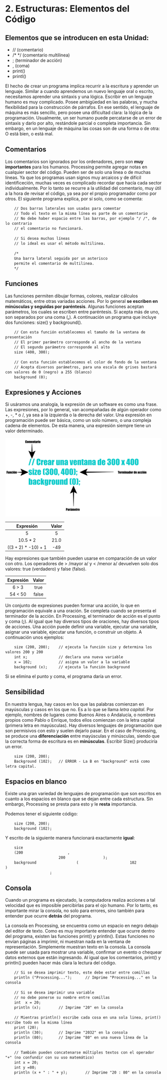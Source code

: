 # 2. Estructuras: Elementos del Código

## Elementos que se introducen en esta Unidad:

* // (comentario)
* /* */ (comentario multilinea)
* ; (terminador de acción)
* , (coma)
* print()
* printl()

El hecho de crear un programa implica recurrir a la escritura y aprender un lenguaje. Similar a cuando aprendemos un nuevo lenguaje oral o escrito, necesitamos aprender una sintaxis y una lógica. Escribir en un lenguaje humano es muy complicado. Posee ambigüedad en las palabras, y mucha flexibilidad para la construcción de párrafos. En ese sentido, el lenguaje de máquina es más sencillo, pero posee una dificultad clara: la lógica de la programación. Usualmente, un ser humano puede percatarse de un error de sintaxis y darlo por alto, restándole parcial o completa importancia. Sin embargo, en un lenguaje de máquina las cosas son de una forma o de otra: O está bien, o está mal.

## Comentarios

Los comentarios son ignorados por los ordenadores, pero son **muy importantes** para los humanos. Processing permite agregar notas en cualquier sector del código. Pueden ser de solo una linea o de muchas líneas. Ya que los programas usan signos muy arcaicos y de difícil identificeción, muchas veces es complicado recordar que hacía cada sector individualmente. Por lo tanto se recurre a la utilidad del comentario, muy útil a la hora de revisar el código, ya sea por el propio programador como por otros. El siguiente programa explica, por sí solo, como se comenta:

```processing
    // Dos barras laterales son usadas para comentar
    // Todo el texto en la misma línea es parte de un comentario
    // No debe haber espacio entre las barras, por ejemplo "/ /", de lo contrario
    // el comentario no funcionará.

    // Si desea muchas líneas
    // lo ideal es usar el método multilinea.

    /*
    Una barra lateral seguida por un asterisco
    permite el comentario de multilinea.
    */
```

## Funciones

Las funciones permiten dibujar formas, colores, realizar cálculos matemáticos, entre otras variadas acciones. Por lo general **se escriben en minúsculas y seguidas por paréntesis**. Algunas funciones aceptan parámetros, los cuales se escriben entre paréntesis. Si acepta más de uno, son separados por una coma (**,**). A continuación un programa que incluye dos funciones: size() y background().

```processing
    // Con esta función establecemos el tamaño de la ventana de presentación
    // El primer parámetro corresponde al ancho de la ventana
    // El segundo parámetro corresponde al alto
    size (400, 300);

    // Con esta función establecemos el color de fondo de la ventana
    // Acepta diversos parámetros, para una escala de grises bastará con valores de 0 (negro) a 255 (blanco)
    background (0);
```

## Expresiones y Acciones

Si usáramos una analogía, la expresión de un software es como una frase. Las expresiones, por lo general,
van acompañadas de algún operador como +, -, * o /, ya sea a la izquierda o la derecha del valor. Una expresión en programación puede ser básica, como un solo número, o una compleja cadena de elementos. De esta manera, una expresión siempre tiene un valor determinado.

![processing-expresiones y acciones](../img/expresionesYAcciones.png "processing-expresiones y acciones")

|       Expresión       |       Valor       |
|:---------------------:|:-----------------:|
|5|5|
|10.5 * 2|21.0|
|((3 + 2) * -10) + 1|-49|

Hay expresiones que también pueden usarse en comparación de un valor con otro. Los operadores de > /mayor a/ y < /menor a/ devuelven solo dos valores: true (verdadero) y false (falso).

|       Expresión       |       Valor       |
|:---------------------:|:-----------------:|
|6 > 3|true|
|54 < 50|false|

Un conjunto de expresiones pueden formar una acción, lo que en programación equivale a una oración. Se completa cuando se presenta el terminador de la acción. En Processing, el terminador de acción es el punto y coma (**;**). Al igual que hay diversos tipos de oraciones, hay diversos tipos de acciones. Una acción puede definir una variable, ejecutar una variable, asignar una variable, ejecutar una función, o construir un objeto. A continuación unos ejemplos:

```processing
    size (200, 200);    // ejecuta la función size y determina los valores 200 y 200
    int x;              // declara una nueva variable
    x = 102;            // asigna un valor a la variable
    background (x);     // ejecuta la función background
```

Si se elimina el punto y coma, el programa daría un error.

## Sensibilidad

En nuestra lengua, hay casos en los que las palabras comienzan en mayúsculas y casos en los que no. Es a lo que se llama *letra capital*. Por ejemplo, nombres de lugares como Buenos Aires o Andalucía, o nombres propios como Pablo o Enrique, todos ellos comienzan con la letra capital (primera letra en mayúsculas). Hay diversos lenguajes de programación que son permisivos con esto y suelen dejarlo pasar. En el caso de Processing, se produce una **diferenciación** entre mayúsculas y minúsculas, siendo que la correcta forma de escritura es en **minúsculas**. Escribir Size() produciría un error.

```processing
    size (200, 200);
    Background (102);   // ERROR - La B en "background" está como letra capital.
```

## Espacios en blanco

Existe una gran variedad de lenguajes de programación que son escritos en cuanto a los espacios en blanco que se dejan entre cada estructura. Sin embargo, Processing se presta para esto y le **resta** importancia.

Podemos tener el siguiente código:

```processing
    size (200, 200);
    background (102);
```

Y escrito de la siguiente manera funcionará exactamente **igual**:

```processing
    sice
    (200                    ,
                        200                 );
    background                  (                       102             )
                    ;
```

## Consola

Cuando un programa es ejecutado, la computadora realiza acciones a tal velocidad que es imposible percibirlas para el ojo humano. Por lo tanto, es importante mirar la consola, no solo para errores, sino también para entender pue ocurre **detrás** del programa. 

La consola en Processing, se encuentra como un espacio en negro debajo del editor de texto. Como es muy importante entender que ocurre dentro del programa, existen las funciones print() y println(). Estas funciones no envían páginas a imprimir, ni muestran nada en la ventana de representación. Simplemente muestran texto en la consola. La consola puede ser usada para mostrar una variable, confirmar un evento o chequear datos externos que están ingresando. Al igual que los comentarios, print() y println() pueden hacer más clara la lectura del código.

```processing
    // Si se desea imprimir texto, este debe estar entre comillas
    println ("Processing...");      // Imprime "Processing..." en la consola

    // Si se desea imprimir una variable
    // no debe ponerse su nombre entre comillas
    int  x = 20;
    println (x);        // Imprime "20" en la consola

    // Mientras println() escribe cada cosa en una sola linea, print() escribe todo en la misma línea
    print (20);
    println (30);       // Imprime "2032" en la consola
    println (80);       // Imprime "80" en una nueva línea de la consola

    // También pueden concatenarse múltiples textos con el operador "+" (no confundir con su uso matemático)
    int x = 20; 
    int y =80;
    println (x + " : " + y);        // Imprime "20 : 80" en la consola
```